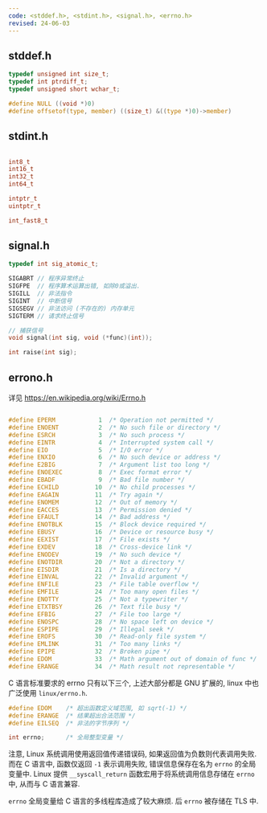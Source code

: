 ```yaml
---
code: <stddef.h>, <stdint.h>, <signal.h>, <errno.h>
revised: 24-06-03
---
```


## stddef.h

```c
typedef unsigned int size_t;
typedef int ptrdiff_t;
typedef unsigned short wchar_t;

#define NULL ((void *)0)
#define offsetof(type, member) ((size_t) &((type *)0)->member)
```

## stdint.h

```c

int8_t
int16_t
int32_t
int64_t

intptr_t
uintptr_t

int_fast8_t

```

## signal.h

```c
typedef int sig_atomic_t;

SIGABRT // 程序异常终止
SIGFPE  // 程序算术运算出错, 如除0或溢出.
SIGILL  // 非法指令
SIGINT  // 中断信号
SIGSEGV // 非法访问 (不存在的) 内存单元
SIGTERM // 请求终止信号

// 捕获信号
void signal(int sig, void (*func)(int));

int raise(int sig);
```

## errono.h

详见 https://en.wikipedia.org/wiki/Errno.h

```c

#define EPERM            1  /* Operation not permitted */
#define ENOENT           2  /* No such file or directory */
#define ESRCH            3  /* No such process */
#define EINTR            4  /* Interrupted system call */
#define EIO              5  /* I/O error */
#define ENXIO            6  /* No such device or address */
#define E2BIG            7  /* Argument list too long */
#define ENOEXEC          8  /* Exec format error */
#define EBADF            9  /* Bad file number */
#define ECHILD          10  /* No child processes */
#define EAGAIN          11  /* Try again */
#define ENOMEM          12  /* Out of memory */
#define EACCES          13  /* Permission denied */
#define EFAULT          14  /* Bad address */
#define ENOTBLK         15  /* Block device required */
#define EBUSY           16  /* Device or resource busy */
#define EEXIST          17  /* File exists */
#define EXDEV           18  /* Cross-device link */
#define ENODEV          19  /* No such device */
#define ENOTDIR         20  /* Not a directory */
#define EISDIR          21  /* Is a directory */
#define EINVAL          22  /* Invalid argument */
#define ENFILE          23  /* File table overflow */
#define EMFILE          24  /* Too many open files */
#define ENOTTY          25  /* Not a typewriter */
#define ETXTBSY         26  /* Text file busy */
#define EFBIG           27  /* File too large */
#define ENOSPC          28  /* No space left on device */
#define ESPIPE          29  /* Illegal seek */
#define EROFS           30  /* Read-only file system */
#define EMLINK          31  /* Too many links */
#define EPIPE           32  /* Broken pipe */
#define EDOM            33  /* Math argument out of domain of func */
#define ERANGE          34  /* Math result not representable */

```

C 语言标准要求的 errno 只有以下三个, 上述大部分都是 GNU 扩展的, linux 中也广泛使用 `linux/errno.h`.

```c
#define EDOM    /* 超出函数定义域范围, 如 sqrt(-1) */
#define ERANGE  /* 结果超出合法范围 */
#define EILSEQ  /* 非法的字节序列 */

int errno;      /* 全局整型变量 */
```

注意, Linux 系统调用使用返回值传递错误码, 如果返回值为负数则代表调用失败. 而在 C 语言中, 函数仅返回 `-1` 表示调用失败, 错误信息保存在名为 `errno` 的全局变量中. Linux 提供 `__syscall_return` 函数宏用于将系统调用信息存储在 `errno` 中, 从而与 C 语言兼容. 

`errno` 全局变量给 C 语言的多线程库造成了较大麻烦. 后 `errno` 被存储在 TLS 中.